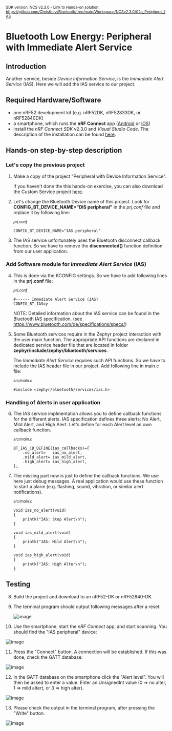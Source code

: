 <sup>SDK version: NCS v2.3.0  -  Link to Hands-on solution: https://github.com/ChrisKurz/Bluetooth/tree/main/Workspace/NCSv2.3.0/02a_Peripheral_IAS</sup>

# Bluetooth Low Energy: Peripheral with Immediate Alert Service

## Introduction

Another service, beside _Device Information Service_, is the _Immediate Alert Service_ (IAS). Here we will add the IAS service to our project.

## Required Hardware/Software

- one nRF52 development kit (e.g. nRF52DK, nRF52833DK, or nRF52840DK)
- a smartphone, which runs the __nRF Connect__ app ([Android](https://play.google.com/store/apps/details?id=no.nordicsemi.android.mcp&hl=de&gl=US&pli=1) or [iOS](https://apps.apple.com/de/app/nrf-connect-for-mobile/id1054362403))
- install the _nRF Connect SDK_ v2.3.0 and _Visual Studio Code_. The description of the installation can be found [here](https://developer.nordicsemi.com/nRF_Connect_SDK/doc/2.3.0/nrf/getting_started/assistant.html#).

## Hands-on step-by-step description

### Let's copy the previous project

1) Make a copy of the project "Peripheral with Device Information Service". 

   If you haven't done the this hands-on exercise, you can also download the Custom Service project [here](https://github.com/ChrisKurz/Bluetooth/tree/main/Workspace/NCSv2.3.0/02_Peripheral_DIS).

2) Let's change the Bluetooth Device name of this project. Look for __CONFIG_BT_DEVICE_NAME="DIS peripheral"__ in the _prj.conf_ file and replace it by following line:

	<sup>_prj.conf_</sup>
	   
       CONFIG_BT_DEVICE_NAME="IAS peripheral"

3) The IAS service unfortunately uses the Bluetooth disconnect callback function. So we have to remove the __disconnected()__ function definition from our user application.


### Add Software module for _Immediate Alert Service_ (IAS)

4) This is done via the KCONFIG settings. So we have to add following lines in the __prj.conf__ file: 

	<sup>_prj.conf_</sup>
	   
       #------ Immediate Alert Service (IAS)
       CONFIG_BT_IAS=y

   NOTE: Detailed information about the IAS service can be found in the Bluetooth IAS specification. (see https://www.bluetooth.com/de/specifications/specs/)

5) Some Bluetooth services require in the Zephyr project interaction with the user main function. The appropriate API functions are declared in dedicated service header file that are located in folder __zephyr/include/zephyr/bluetooth/services__. 

   The _Immediate Alert Service_ requires such API functions. So we have to include the IAS header file in our project. Add following line in main.c file:

	<sup>_src/main.c_</sup>
	
       #include <zephyr/bluetooth/services/ias.h>

### Handling of Alerts in user application

6) The IAS service implmentation allows you to define callback functions for the different alerts. IAS specification defines three alerts: No Alert, Mild Alert, and High Alert. Let's define for each Alert level an own callback function. 

	<sup>_src/main.c_</sup>

       BT_IAS_CB_DEFINE(ias_callbacks)={
           .no_alert=   ias_no_alert,
           .mild_alert= ias_mild_alert,
           .high_alert= ias_high_alert,
       };


7) The missing part now is just to define the callback functions. We use here just debug messages. A real application would use these function to start a alarm (e.g. flashing, sound, vibration, or similar alert notifications). 

	<sup>_src/main.c_</sup>

       void ias_no_alert(void)
       {
           printk("IAS: Stop Alert\n");
       }
       
       void ias_mild_alert(void)
       {
           printk("IAS: Mild Alert\n");
       }
       
       void ias_high_alert(void)
       {
           printk("IAS: High Alter\n");
       }
       
## Testing
8) Build the project and download to an nRF52-DK or nRF52840-DK.
9) The terminal program should output following messages after a reset:

   ![image](images/02a_terminal_advertising.jpg)

10) Use the smartphone, start the _nRF Connect_ app, and start scanning. You should find the "IAS peripheral" device:

   ![image](images/02a_testing_scanning.jpg)
   
11) Press the "Connect" button. A connection will be established. If this was done, check the GATT database:

   ![image](images/02a_testing_GATTdatabase.jpg)

12) In the GATT database on the smartphone click the "Alert level". You will then be asked to enter a value. Enter an UnsignedInt value (0 => no alter, 1 => mild altert, or 3 => high alter).

   ![image](images/02a_testing_alertLevel.jpg)   
  
13) Please check the output in the terminal program, after pressing the "Write" button.

   ![image](images/02a_terminal_alert.jpg)   
  
